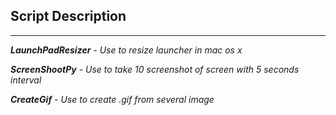 ## Script Description
---
**_LaunchPadResizer_** - _Use to resize launcher in mac os x_

**_ScreenShootPy_** - _Use to take 10 screenshot of screen with 5 seconds interval_

**_CreateGif_** - _Use to create .gif from several image_
